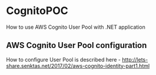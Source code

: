 # CognitoPOC
How to use AWS Cognito User Pool with .NET application

## AWS Cognito User Pool configuration
How to configure User Pool is described here - http://lets-share.senktas.net/2017/02/aws-cognito-identity-part1.html

